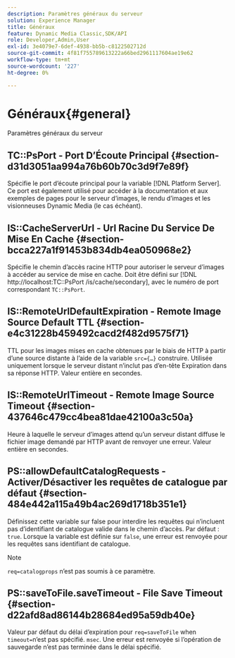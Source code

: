 ```yaml
---
description: Paramètres généraux du serveur
solution: Experience Manager
title: Généraux
feature: Dynamic Media Classic,SDK/API
role: Developer,Admin,User
exl-id: 3e4079e7-6def-4938-bb5b-c8122502712d
source-git-commit: 4f81f755789613222a66bed2961117604ae19e62
workflow-type: tm+mt
source-wordcount: '227'
ht-degree: 0%

---
```


# Généraux{#general}

Paramètres généraux du serveur

## TC::PsPort - Port D’Écoute Principal {#section-d31d3051aa994a76b60b70c3d9f7e89f}

Spécifie le port d’écoute principal pour la variable [!DNL Platform Server]. Ce port est également utilisé pour accéder à la documentation et aux exemples de pages pour le serveur d’images, le rendu d’images et les visionneuses Dynamic Media (le cas échéant).

## IS::CacheServerUrl - Url Racine Du Service De Mise En Cache {#section-bcca227a1f91453b834db4ea050968e2}

Spécifie le chemin d’accès racine HTTP pour autoriser le serveur d’images à accéder au service de mise en cache. Doit être défini sur [!DNL http://localhost:TC::PsPort /is/cache/secondary], avec le numéro de port correspondant `TC::PsPort`.

## IS::RemoteUrlDefaultExpiration - Remote Image Source Default TTL {#section-e4c31228b459492cacd2f482d9575f71}

TTL pour les images mises en cache obtenues par le biais de HTTP à partir d’une source distante à l’aide de la variable `src={…}` construire. Utilisée uniquement lorsque le serveur distant n’inclut pas d’en-tête Expiration dans sa réponse HTTP. Valeur entière en secondes.

## IS::RemoteUrlTimeout - Remote Image Source Timeout {#section-437646c479cc4bea81dae42100a3c50a}

Heure à laquelle le serveur d’images attend qu’un serveur distant diffuse le fichier image demandé par HTTP avant de renvoyer une erreur. Valeur entière en secondes.

## PS::allowDefaultCatalogRequests - Activer/Désactiver les requêtes de catalogue par défaut {#section-484e442a115a49b4ac269d1718b351e1}

Définissez cette variable sur false pour interdire les requêtes qui n’incluent pas d’identifiant de catalogue valide dans le chemin d’accès. Par défaut : `true`. Lorsque la variable est définie sur `false`, une erreur est renvoyée pour les requêtes sans identifiant de catalogue.

>[!NOTE]
>
>`req=catalogprops` n’est pas soumis à ce paramètre.

## PS::saveToFile.saveTimeout - File Save Timeout {#section-d22afd8ad86144b28684ed95a59db40e}

Valeur par défaut du délai d’expiration pour `req=saveToFile` when `timeout=`n’est pas spécifié. `msec`. Une erreur est renvoyée si l’opération de sauvegarde n’est pas terminée dans le délai spécifié.

